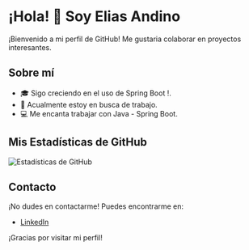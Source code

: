 # ¡Hola! 👋 Soy Elias Andino

¡Bienvenido a mi perfil de GitHub! Me gustaria colaborar en proyectos interesantes.

## Sobre mí
- 🎓 Sigo creciendo en el uso de Spring Boot !.
- 💼 Acualmente estoy en busca de trabajo.
- 💻 Me encanta trabajar con Java - Spring Boot.

## Mis Estadísticas de GitHub
![Estadísticas de GitHub](https://github-readme-stats.vercel.app/api?username=sebaandino&show_icons=true&theme=radical)

## Contacto
¡No dudes en contactarme! Puedes encontrarme en:
- [LinkedIn](https://www.linkedin.com/in/elias-sebastian-agustin-andino-9286a12b2)

¡Gracias por visitar mi perfil!
<!---
sebaandino/sebaandino is a ✨ special ✨ repository because its `README.md` (this file) appears on your GitHub profile.
You can click the Preview link to take a look at your changes.
--->
